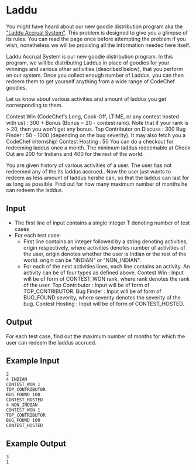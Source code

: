 # Laddu

You might have heard about our new goodie distribution program aka the ["Laddu Accrual System"](https://www.codechef.com/laddu). This problem is designed to give you a glimpse of its rules. You can read the page once before attempting the problem if you wish, nonetheless we will be providing all the information needed here itself.

Laddu Accrual System is our new goodie distribution program. In this program, we will be distributing Laddus in place of goodies for your winnings and various other activities (described below), that you perform on our system. Once you collect enough number of Laddus, you can then redeem them to get yourself anything from a wide range of CodeChef goodies.

Let us know about various activities and amount of laddus you get corresponding to them.

Contest Win (CodeChef’s Long, Cook-Off, LTIME, or any contest hosted with us) : 300 + Bonus (Bonus = 20 - contest rank). Note that if your rank is > 20, then you won't get any bonus.
Top Contributor on Discuss : 300
Bug Finder : 50 - 1000 (depending on the bug severity). It may also fetch you a CodeChef internship!
Contest Hosting : 50
You can do a checkout for redeeming laddus once a month. The minimum laddus redeemable at Check Out are 200 for Indians and 400 for the rest of the world.

You are given history of various activities of a user. The user has not redeemed any of the its laddus accrued.. Now the user just wants to redeem as less amount of laddus he/she can, so that the laddus can last for as long as possible. Find out for how many maximum number of months he can redeem the laddus.

## Input

- The first line of input contains a single integer T denoting number of test cases
- For each test case:
  - First line contains an integer followed by a string denoting activities, origin respectively, where activities denotes number of activities of the user, origin denotes whether the user is Indian or the rest of the world. origin can be "INDIAN" or "NON_INDIAN".
  - For each of the next activities lines, each line contains an activity.
    An activity can be of four types as defined above.
    Contest Win : Input will be of form of CONTEST_WON rank, where rank denotes the rank of the user.
    Top Contributor : Input will be of form of TOP_CONTRIBUTOR.
    Bug Finder : Input will be of form of BUG_FOUND severity, where severity denotes the severity of the bug.
    Contest Hosting : Input will be of form of CONTEST_HOSTED.

## Output

For each test case, find out the maximum number of months for which the user can redeem the laddus accrued.

## Example Input

```
2
4 INDIAN
CONTEST_WON 1
TOP_CONTRIBUTOR
BUG_FOUND 100
CONTEST_HOSTED
4 NON_INDIAN
CONTEST_WON 1
TOP_CONTRIBUTOR
BUG_FOUND 100
CONTEST_HOSTED
```

## Example Output

```
3
1
```
